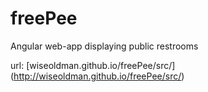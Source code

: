 # freePee
Angular web-app displaying public restrooms

url: [wiseoldman.github.io/freePee/src/] (http://wiseoldman.github.io/freePee/src/)

